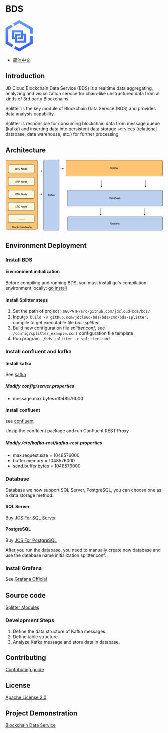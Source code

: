# BDS 
![logo](./docs/bds-logo.png)

* [简体中文](./README.zh-cn.md)

## Introduction
JD Cloud Blockchain Data Service (BDS) is a realtime data aggregating, analyzing and visualization service for chain-like unstructured data from all kinds of 3rd party Blockchains

Splitter is the key module of Blockchain Data Service (BDS) and provides data analysis capability.

Splitter is responsible for consuming blockchain data from message queue (kafka) and inserting data into persistent data storage services (relational database, data warehouse, etc.) for further processing

## Architecture 
![Architecture](./docs/bds-architecture.jpg)

## Environment Deployment
### Install BDS 

#### Environment initialization
Before compiling and running BDS, you must install go's compilation environment locally: [go install](https://golang.org/doc/install)

#### Install Splitter steps

1. Set the path of project : `$GOPATH/src/github.com/jdcloud-bds/bds/`
2. Input`go build -v github.com/jdcloud-bds/bds/cmd/bds-splitter`，compile to get executable file *bds-splitter*
3. Build new configuration file *splitter.conf*,  see `/config/splitter_example.conf` configuration file template
4. Run program `./bds-splitter -c splitter.conf`

### Install confluent and kafka
#### Install kafka
See [kafka](https://kafka.apache.org/quickstart)

##### Modify config/server.properties 

* message.max.bytes=1048576000

#### Install confluent 
see [confluent](https://docs.confluent.io/current/installation/installing_cp/zip-tar.html#prod-kafka-cli-install)

Unzip the confluent package and run Confluent REST Proxy

##### Modify  <path-to-confluent>/etc/kafka-rest/kafka-rest.properties 

* max.request.size = 1048576000
* buffer.memory = 1048576000
* send.buffer.bytes = 1048576000

### Database
Database we now support SQL Server, PostgreSQL, you can choose one as a data storage method.

#### SQL Server
Buy [JCS For SQL Server](https://www.jdcloud.com/cn/products/jcs-for-sql-server)

#### PostgreSQL 
Buy [JCS For PostgreSQL](https://www.jdcloud.com/cn/products/jcs-for-postgresql)

After you run the database, you need to manually create new database and use the database name initialization splitter.conf.

### Install Grafana
See [Grafana Official](https://grafana.com/)

## Source code
[Splitter Modules](./splitter/README.md)

### Development Steps
1. Define the data structure of Kafka messages.
2. Define table structure.
3. Analyze Kafka message and store data in database.

## Contributing
[Contributing guide](./CONTRIBUTING.md)

## License
[Apache License 2.0](./LICENSE)

## Project Demonstration
[Blockchain Data Service](https://bds.jdcloud.com/)
